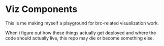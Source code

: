# Viz Components

This is me making myself a playground for brc-related visualization work.

When i figure out how these things actually get deployed and where the code should actually live, 
this repo may die or become something else.